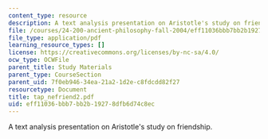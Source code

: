 ```yaml
---
content_type: resource
description: A text analysis presentation on Aristotle's study on friendship.
file: /courses/24-200-ancient-philosophy-fall-2004/eff11036bbb7bb2b19278dfb6d74c8ec_tap_nefriend2.pdf
file_type: application/pdf
learning_resource_types: []
license: https://creativecommons.org/licenses/by-nc-sa/4.0/
ocw_type: OCWFile
parent_title: Study Materials
parent_type: CourseSection
parent_uid: 7f0eb946-34ea-21a2-1d2e-c8fdcdd82f27
resourcetype: Document
title: tap_nefriend2.pdf
uid: eff11036-bbb7-bb2b-1927-8dfb6d74c8ec
---
```

A text analysis presentation on Aristotle's study on friendship.
